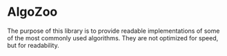 # AlgoZoo

The purpose of this library is to provide readable implementations
of some of the most commonly used algorithms. They are not optimized
for speed, but for readability.